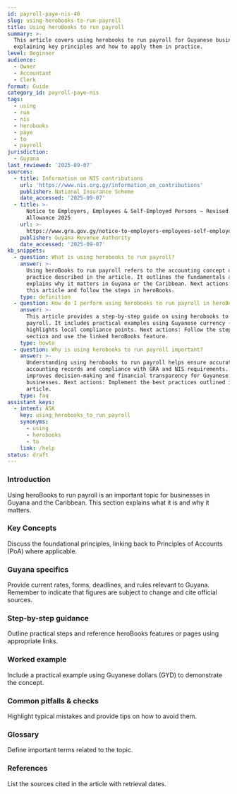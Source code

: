 ```yaml
---
id: payroll-paye-nis-40
slug: using-herobooks-to-run-payroll
title: Using heroBooks to run payroll
summary: >-
  This article covers using herobooks to run payroll for Guyanese businesses,
  explaining key principles and how to apply them in practice.
level: Beginner
audience:
  - Owner
  - Accountant
  - Clerk
format: Guide
category_id: payroll-paye-nis
tags:
  - using
  - run
  - nis
  - herobooks
  - paye
  - to
  - payroll
jurisdiction:
  - Guyana
last_reviewed: '2025-09-07'
sources:
  - title: Information on NIS contributions
    url: 'https://www.nis.org.gy/information_on_contributions'
    publisher: National Insurance Scheme
    date_accessed: '2025-09-07'
  - title: >-
      Notice to Employers, Employees & Self-Employed Persons – Revised Personal
      Allowance 2025
    url: >-
      https://www.gra.gov.gy/notice-to-employers-employees-self-employed-persons-revised-personal-allowance-and-deductions-for-income-tax-2025-copy/
    publisher: Guyana Revenue Authority
    date_accessed: '2025-09-07'
kb_snippets:
  - question: What is using herobooks to run payroll?
    answer: >-
      Using heroBooks to run payroll refers to the accounting concept or
      practice described in the article. It outlines the fundamentals and
      explains why it matters in Guyana or the Caribbean. Next actions: Read
      this article and follow the steps in heroBooks.
    type: definition
  - question: How do I perform using herobooks to run payroll in heroBooks?
    answer: >-
      This article provides a step-by-step guide on using herobooks to run
      payroll. It includes practical examples using Guyanese currency (GYD) and
      highlights local compliance points. Next actions: Follow the step-by-step
      section and use the linked heroBooks feature.
    type: howto
  - question: Why is using herobooks to run payroll important?
    answer: >-
      Understanding using herobooks to run payroll helps ensure accurate
      accounting records and compliance with GRA and NIS requirements. It
      improves decision-making and financial transparency for Guyanese
      businesses. Next actions: Implement the best practices outlined in the
      article.
    type: faq
assistant_keys:
  - intent: ASK
    key: using_herobooks_to_run_payroll
    synonyms:
      - using
      - herobooks
      - to
    link: /help
status: draft
---
```


### Introduction
Using heroBooks to run payroll is an important topic for businesses in Guyana and the Caribbean. This section explains what it is and why it matters.

### Key Concepts
Discuss the foundational principles, linking back to Principles of Accounts (PoA) where applicable.

### Guyana specifics
Provide current rates, forms, deadlines, and rules relevant to Guyana. Remember to indicate that figures are subject to change and cite official sources.

### Step-by-step guidance
Outline practical steps and reference heroBooks features or pages using appropriate links.

### Worked example
Include a practical example using Guyanese dollars (GYD) to demonstrate the concept.

### Common pitfalls & checks
Highlight typical mistakes and provide tips on how to avoid them.

### Glossary
Define important terms related to the topic.

### References
List the sources cited in the article with retrieval dates.
